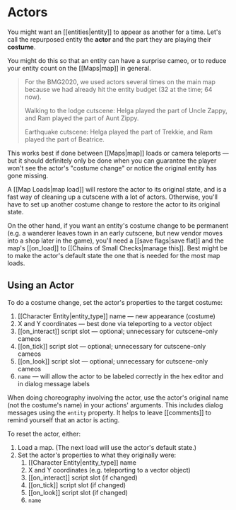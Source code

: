 # Actors

You might want an [[entities|entity]] to appear as another for a time. Let's call the repurposed entity the **actor** and the part they are playing their **costume**.

You might do this so that an entity can have a surprise cameo, or to reduce your entity count on the [[Maps|map]] in general.

> For the BMG2020, we used actors several times on the main map because we had already hit the entity budget (32 at the time; 64 now).
>
> Walking to the lodge cutscene: Helga played the part of Uncle Zappy, and Ram played the part of Aunt Zippy.
>
> Earthquake cutscene: Helga played the part of Trekkie, and Ram played the part of Beatrice.

This works best if done between [[Maps|map]] loads or camera teleports — but it should definitely only be done when you can guarantee the player won't see the actor's "costume change" or notice the original entity has gone missing.

A [[Map Loads|map load]] will restore the actor to its original state, and is a fast way of cleaning up a cutscene with a lot of actors. Otherwise, you'll have to set up another costume change to restore the actor to its original state.

On the other hand, if you want an entity's costume change to be permanent (e.g. a wanderer leaves town in an early cutscene, but new vendor moves into a shop later in the game), you'll need a [[save flags|save flat]] and the map's [[on_load]] to [[Chains of Small Checks|manage this]]. Best might be to make the actor's default state the one that is needed for the most map loads.

## Using an Actor

To do a costume change, set the actor's properties to the target costume:
1. [[Character Entity|entity_type]] name — new appearance (costume)
2. X and Y coordinates — best done via teleporting to a vector object
3. [[on_interact]] script slot — optional; unnecessary for cutscene-only cameos
4. [[on_tick]] script slot — optional; unnecessary for cutscene-only cameos
5. [[on_look]] script slot — optional; unnecessary for cutscene-only cameos
6. `name` — will allow the actor to be labeled correctly in the hex editor and in dialog message labels

When doing choreography involving the actor, use the actor's original name (not the costume's name) in your actions' arguments. This includes dialog messages using the `entity` property. It helps to leave [[comments]] to remind yourself that an actor is acting.

To reset the actor, either:

1. Load a map. (The next load will use the actor's default state.)
2. Set the actor's properties to what they originally were:
	1. [[Character Entity|entity_type]] name
	2. X and Y coordinates (e.g. teleporting to a vector object)
	3. [[on_interact]] script slot (if changed)
	4. [[on_tick]] script slot (if changed)
	5. [[on_look]] script slot (if changed)
	6. `name`
